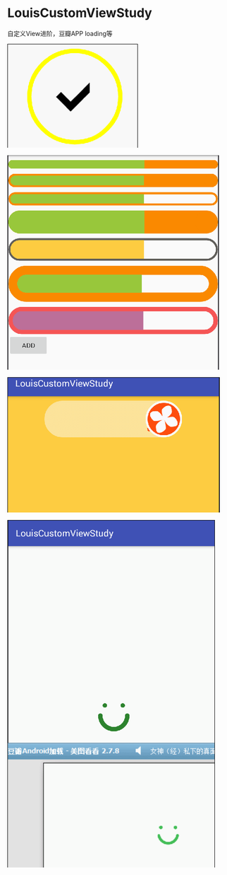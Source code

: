 # LouisCustomViewStudy
自定义View进阶，豆瓣APP loading等

![image](https://raw.githubusercontent.com/louisgeek/LouisCustomViewStudy/master/screenshots/pic1.gif)

![image](https://raw.githubusercontent.com/louisgeek/LouisCustomViewStudy/master/screenshots/pic2.png)

![image](https://raw.githubusercontent.com/louisgeek/LouisCustomViewStudy/master/screenshots/pic3.gif)

![image](https://raw.githubusercontent.com/louisgeek/LouisCustomViewStudy/master/screenshots/douban_loading.gif)
